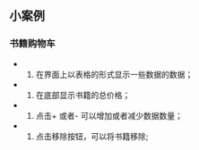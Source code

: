 ## 小案例
### 书籍购物车
+ 1. 在界面上以表格的形式显示一些数据的数据；
+ 1. 在底部显示书籍的总价格；
+ 1. 点击+ 或者- 可以增加或者减少数据数量；
+ 1. 点击移除按钮，可以将书籍移除;